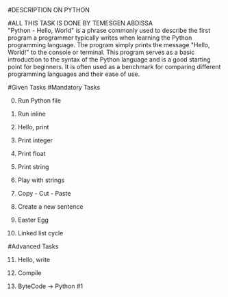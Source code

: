 #DESCRIPTION ON PYTHON

#ALL THIS TASK IS DONE BY TEMESGEN ABDISSA  
"Python - Hello, World" is a phrase commonly used to describe the first program a programmer typically writes when learning the Python programming language. The program simply prints the message "Hello, World!" to the console or terminal. This program serves as a basic introduction to the syntax of the Python language and is a good starting point for beginners. It is often used as a benchmark for comparing different programming languages and their ease of use.

#Given Tasks
#Mandatory Tasks

0. Run Python file

1. Run inline

2. Hello, print

3. Print integer

4. Print float

5. Print string

6. Play with strings

7. Copy - Cut - Paste

8. Create a new sentence 

9. Easter Egg

10. Linked list cycle


#Advanced Tasks

11. Hello, write

12. Compile

13. ByteCode -> Python #1
